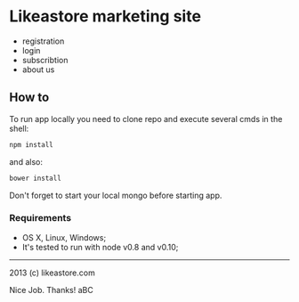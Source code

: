# Likeastore marketing site

- registration
- login
- subscribtion
- about us

## How to

To run app locally you need to clone repo and execute several cmds in the shell:

```bash
npm install
```

and also:

```bash
bower install
```

Don't forget to start your local mongo before starting app.

### Requirements

- OS X, Linux, Windows;
- It's tested to run with node v0.8 and v0.10;

---

2013 (c) likeastore.com

Nice Job. Thanks! aBC
